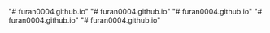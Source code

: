 "# furan0004.github.io" 
"# furan0004.github.io" 
"# furan0004.github.io" 
"# furan0004.github.io" 
"# furan0004.github.io" 
